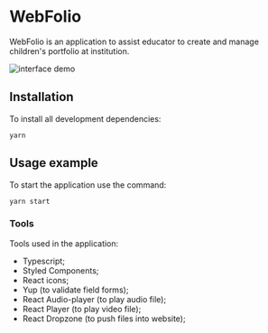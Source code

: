 # WebFolio

WebFolio is an application to assist educator to create and manage children's portfolio at institution.

![interface demo](demo/webfolio.gif)

## Installation

To install all development dependencies:

```
yarn
```

## Usage example

To start the application use the command:

```
yarn start
```

### Tools

Tools used in the application:

- Typescript;
- Styled Components;
- React icons;
- Yup (to validate field forms);
- React Audio-player (to play audio file);
- React Player (to play video file);
- React Dropzone (to push files into website);
